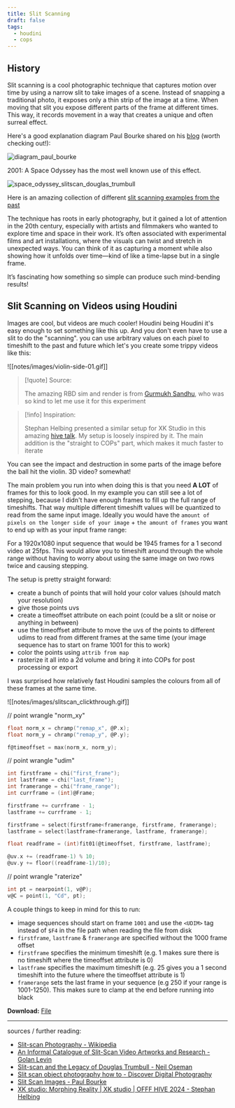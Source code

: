 ```yaml
---
title: Slit Scanning
draft: false
tags:
  - houdini
  - cops
---
```

## History

Slit scanning is a cool photographic technique that captures motion over time by using a narrow slit to take images of a scene. Instead of snapping a traditional photo, it exposes only a thin strip of the image at a time. When moving that slit you expose different parts of the frame at different times. This way, it records movement in a way that creates a unique and often surreal effect.

Here's a good explanation diagram Paul Bourke shared on his [blog](https://paulbourke.net/miscellaneous/slitscan/) (worth checking out!):

![diagram_paul_bourke](https://paulbourke.net/miscellaneous/slitscan/diagram1s.png)

2001: A Space Odyssey has the most well known use of this effect.

![space_odyssey_slitscan_douglas_trumbull](https://flong.com/archive/storage/images/texts/slit_scan/05_douglas_trumbull_665px.jpg)

Here is an amazing collection of different [slit scanning examples from the past](https://flong.com/archive/texts/lists/slit_scan/index.html)

The technique has roots in early photography, but it gained a lot of attention in the 20th century, especially with artists and filmmakers who wanted to explore time and space in their work. It’s often associated with experimental films and art installations, where the visuals can twist and stretch in unexpected ways. You can think of it as capturing a moment while also showing how it unfolds over time—kind of like a time-lapse but in a single frame. 

It’s fascinating how something so simple can produce such mind-bending results!

## Slit Scanning on Videos using Houdini

Images are cool, but videos are much cooler! Houdini being Houdini it's easy enough to set something like this up. And you don't even have to use a slit to do the "scanning". you can use arbitrary values on each pixel to timeshift to the past and future which let's you create some trippy videos like this:

![[notes/images/violin-side-01.gif]]

> [!quote] Source:
> 
> The amazing RBD sim and render is from [Gurmukh Sandhu](https://ca.linkedin.com/in/gurmukh-sandhu-972ba3257), who was so kind to let me use it for this experiment

> [!info] Inspiration:
> 
> Stephan Helbing presented a similar setup for XK Studio in this amazing [hive talk](https://youtu.be/DSgxi06vZI0?si=ObVzLCde-_7orQ7o&t=2807). My setup is loosely inspired by it. The main addition is the "straight to COPs" part, which makes it much faster to iterate

You can see the impact and destruction in some parts of the image before the ball hit the violin. 3D video? somewhat!

The main problem you run into when doing this is that you need **A LOT** of frames for this to look good. In my example you can still see a lot of stepping, because I didn't have enough frames to fill up the full range of timeshifts. That way multiple different timeshift values will be quantized to read from the same input image. Ideally you would have the `amount of pixels on the longer side of your image` + `the amount of frames` you want to end up with as your input frame range:

For a 1920x1080 input sequence that would be 1945 frames for a 1 second video at 25fps. This would allow you to timeshift around through the whole range without having to worry about using the same image on two rows twice and causing stepping.

The setup is pretty straight forward:
- create a bunch of points that will hold your color values (should match your resolution)
- give those points uvs
- create a timeoffset attribute on each point (could be a slit or noise or anything in between)
- use the timeoffset attribute to move the uvs of the points to different udims to read from different frames at the same time (your image sequence has to start on frame 1001 for this to work)
- color the points using `attrib from map`
- rasterize it all into a 2d volume and bring it into COPs for post processing or export

I was surprised how relatively fast Houdini samples the colours from all of these frames at the same time.

![[notes/images/slitscan_clickthrough.gif]]

// point wrangle "norm_xy"

```C
float norm_x = chramp("remap_x", @P.x);
float norm_y = chramp("remap_y", @P.y);

f@timeoffset = max(norm_x, norm_y);
```

// point wrangle "udim"

```C
int firstframe = chi("first_frame");
int lastframe = chi("last_frame");
int framerange = chi("frame_range");
int currframe = (int)@Frame;

firstframe += currframe - 1;
lastframe += currframe - 1;

firstframe = select(firstframe<framerange, firstframe, framerange);
lastframe = select(lastframe<framerange, lastframe, framerange);

float readframe = (int)fit01(@timeoffset, firstframe, lastframe);

@uv.x += (readframe-1) % 10;
@uv.y += floor((readframe-1)/10);
```

// point wrangle "raterize"

```C
int pt = nearpoint(1, v@P);
v@C = point(1, "Cd", pt);
```

A couple things to keep in mind for this to run:
- image sequences should start on frame `1001` and use the `<UDIM>` tag instead of `$F4` in the file path when reading the file from disk
- `firstframe`, `lastframe` & `framerange` are specified without the 1000 frame offset
- `firstframe` specifies the minimum timeshift (e.g. 1 makes sure there is no timeshift where the timeoffset attribute is 0)
- `lastframe` specifies the maximum timeshift (e.g. 25 gives you a 1 second timeshift into the future where the timeoffset attribute is 1)
- `framerange` sets the last frame in your sequence (e.g 250 if your range is 1001-1250). This makes sure to clamp at the end before running into black

**Download:** [File](https://github.com/jakobringler/blog/tree/hugo/content/notes/sharedfiles/video_slitscanning.hip)

---

sources / further reading:
- [Slit-scan Photography - Wikipedia](https://en.wikipedia.org/wiki/Slit-scan_photography)
- [An Informal Catalogue of Slit-Scan Video Artworks and Research - Golan Levin](https://flong.com/archive/texts/lists/slit_scan/index.html)
- [Slit-scan and the Legacy of Douglas Trumbull - Neil Oseman](https://neiloseman.com/slit-scan-and-the-legacy-of-douglas-trumbull/)
- [Slit scan object photography how to - Discover Digital Photography](https://www.discoverdigitalphotography.com/2012/slit-scan-object-photography-how-to/)
- [Slit Scan Images - Paul Bourke](https://paulbourke.net/miscellaneous/slitscan/)
- [XK studio: Morphing Reality | XK studio | OFFF HIVE 2024 - Stephan Helbing](https://youtu.be/DSgxi06vZI0?si=ObVzLCde-_7orQ7o&t=2807)

